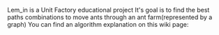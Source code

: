 Lem_in is a Unit Factory educational project
It's goal is to find the best paths combinations to move ants through an ant farm(represented by a graph)
You can find an algorithm explanation on this wiki page: 
